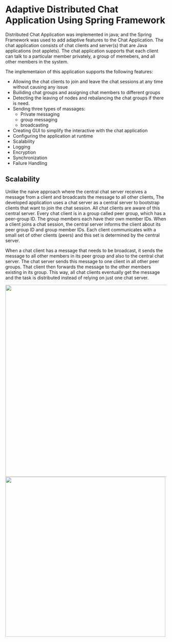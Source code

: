 # Adaptive Distributed Chat Application Using Spring Framework

Distributed Chat Application was implemented in java; and the Spring Framework was used to add adaptive features to the Chat Application.
The chat application consists of chat clients and server(s) that are Java applications (not applets). The chat application supports that each client can talk to a particular member privately, a group of memebers, and all other members in the system.

The implementaion of this application supports the following features:
- Allowing the chat clients to join and leave the chat sessions at any time without causing any issue
- Builiding chat groups and assigning chat members to different groups
- Detecting the leaving of nodes and rebalancing the chat groups if there is need.
- Sending three types of massages:
  - Private messaging
  - group messaging
  - broadcasting
- Creating GUI to simplify the interactive with the chat application 
- Configuring the application at runtime
- Scalability
- Logging
- Encryption
- Synchronization
- Failure Handling


## Scalability
Unlike the naive approach where the central chat server receives a message from a client and broadcasts the message to all other clients, 
The developed application uses a chat server as a central server to bootstrap clients that want to join the chat session. All chat clients are aware of this central server. Every chat client is in a group called peer group, which has a peer-group ID. The group members each have their own member IDs. When a client joins a chat session, the central server informs the client about its peer group ID and group member IDs. Each client communicates with a small set of other clients (peers) and this set is determined by the central server.

When a chat client has a message that needs to be broadcast, it sends the message to all other members in its peer group and also to the central chat server. The chat server sends this message to one client in all other peer groups. That client then forwards the message to the other members existing in its group. This way, all chat clients eventually get the message and the task is distributed instead of relying on just one chat server.



<img src="https://user-images.githubusercontent.com/40745827/94462492-d7040400-0178-11eb-8797-6a3a4d524651.png" width="600" height="600">

<img src="https://user-images.githubusercontent.com/40745827/94462521-e3885c80-0178-11eb-8757-2af692060085.png" width="500" height="500">

